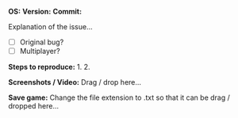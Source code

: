 **OS:** 
**Version:** 
**Commit:** 

Explanation of the issue...

- [ ] Original bug?
- [ ] Multiplayer?

**Steps to reproduce:**
1. 
2. 

**Screenshots / Video:**
Drag / drop here...

**Save game:**
Change the file extension to .txt so that it can be drag / dropped here...
